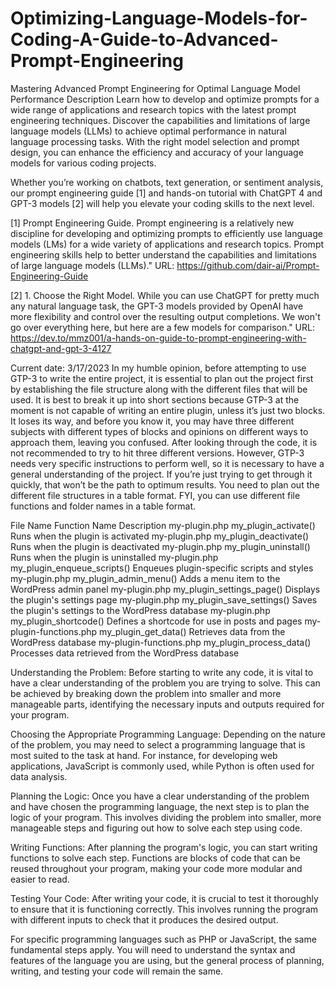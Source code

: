 # Optimizing-Language-Models-for-Coding-A-Guide-to-Advanced-Prompt-Engineering

Mastering Advanced Prompt Engineering for Optimal Language Model Performance
Description
Learn how to develop and optimize prompts for a wide range of applications and research topics with the latest prompt engineering techniques. Discover the capabilities and limitations of large language models (LLMs) to achieve optimal performance in natural language processing tasks. With the right model selection and prompt design, you can enhance the efficiency and accuracy of your language models for various coding projects.

Whether you’re working on chatbots, text generation, or sentiment analysis, our prompt engineering guide [1] and hands-on tutorial with ChatGPT 4 and GPT-3 models [2] will help you elevate your coding skills to the next level.


[1] Prompt Engineering Guide. Prompt engineering is a relatively new discipline for developing and optimizing prompts to efficiently use language models (LMs) for a wide variety of applications and research topics. Prompt engineering skills help to better understand the capabilities and limitations of large language models (LLMs)."
URL: https://github.com/dair-ai/Prompt-Engineering-Guide

[2] 1. Choose the Right Model. While you can use ChatGPT for pretty much any natural language task, the GPT-3 models provided by OpenAI have more flexibility and control over the resulting output completions. We won't go over everything here, but here are a few models for comparison."
URL: https://dev.to/mmz001/a-hands-on-guide-to-prompt-engineering-with-chatgpt-and-gpt-3-4127


Current date: 3/17/2023
In my humble opinion, before attempting to use GTP-3 to write the entire project, it is essential to plan out the project first by establishing the file structure along with the different files that will be used. It is best to break it up into short sections because GTP-3 at the moment is not capable of writing an entire plugin, unless it’s just two blocks. It loses its way, and before you know it, you may have three different subjects with different types of blocks and opinions on different ways to approach them, leaving you confused. After looking through the code, it is not recommended to try to hit three different versions. However, GTP-3 needs very specific instructions to perform well, so it is necessary to have a general understanding of the project. If you’re just trying to get through it quickly, that won’t be the path to optimum results. You need to plan out the different file structures in a table format. FYI, you can use different file functions and folder names in a table format.


File Name       	      Function                   Name	Description
my-plugin.php   	      my_plugin_activate()	      Runs when the plugin is activated
my-plugin.php 	        my_plugin_deactivate()	    Runs when the plugin is deactivated
my-plugin.php	          my_plugin_uninstall()	      Runs when the plugin is uninstalled
my-plugin.php	          my_plugin_enqueue_scripts()	Enqueues plugin-specific scripts and styles
my-plugin.php	          my_plugin_admin_menu()	    Adds a menu item to the WordPress admin panel
my-plugin.php	          my_plugin_settings_page()	  Displays the plugin's settings page
my-plugin.php	          my_plugin_save_settings()	  Saves the plugin's settings to the WordPress database
my-plugin.php	          my_plugin_shortcode()	      Defines a shortcode for use in posts and pages
my-plugin-functions.php	my_plugin_get_data()	      Retrieves data from the WordPress database
my-plugin-functions.php	my_plugin_process_data()	  Processes data retrieved from the WordPress database


Understanding the Problem: Before starting to write any code, it is vital to have a clear understanding of the problem you are trying to solve. This can be achieved by breaking down the problem into smaller and more manageable parts, identifying the necessary inputs and outputs required for your program.

Choosing the Appropriate Programming Language: Depending on the nature of the problem, you may need to select a programming language that is most suited to the task at hand. For instance, for developing web applications, JavaScript is commonly used, while Python is often used for data analysis.

Planning the Logic: Once you have a clear understanding of the problem and have chosen the programming language, the next step is to plan the logic of your program. This involves dividing the problem into smaller, more manageable steps and figuring out how to solve each step using code.

Writing Functions: After planning the program's logic, you can start writing functions to solve each step. Functions are blocks of code that can be reused throughout your program, making your code more modular and easier to read.

Testing Your Code: After writing your code, it is crucial to test it thoroughly to ensure that it is functioning correctly. This involves running the program with different inputs to check that it produces the desired output.

For specific programming languages such as PHP or JavaScript, the same fundamental steps apply. You will need to understand the syntax and features of the language you are using, but the general process of planning, writing, and testing your code will remain the same.
